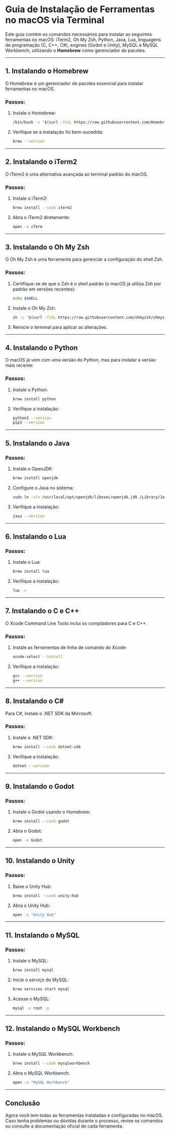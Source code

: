 # Guia de Instalação de Ferramentas no macOS via Terminal

Este guia contém os comandos necessários para instalar as seguintes ferramentas no macOS: iTerm2, Oh My Zsh, Python, Java, Lua, linguagens de programação (C, C++, C#), engines (Godot e Unity), MySQL e MySQL Workbench, utilizando o **Homebrew** como gerenciador de pacotes.

---

## 1. **Instalando o Homebrew**
O Homebrew é um gerenciador de pacotes essencial para instalar ferramentas no macOS.

### Passos:
1. Instale o Homebrew:
   ```bash
   /bin/bash -c "$(curl -fsSL https://raw.githubusercontent.com/Homebrew/install/HEAD/install.sh)"
   ```
2. Verifique se a instalação foi bem-sucedida:
   ```bash
   brew --version
   ```

---

## 2. **Instalando o iTerm2**
O iTerm2 é uma alternativa avançada ao terminal padrão do macOS.

### Passos:
1. Instale o iTerm2:
   ```bash
   brew install --cask iterm2
   ```
2. Abra o iTerm2 diretamente:
   ```bash
   open -a iTerm
   ```

---

## 3. **Instalando o Oh My Zsh**
O Oh My Zsh é uma ferramenta para gerenciar a configuração do shell Zsh.

### Passos:
1. Certifique-se de que o Zsh é o shell padrão (o macOS já utiliza Zsh por padrão em versões recentes):
   ```bash
   echo $SHELL
   ```
2. Instale o Oh My Zsh:
   ```bash
   sh -c "$(curl -fsSL https://raw.githubusercontent.com/ohmyzsh/ohmyzsh/master/tools/install.sh)"
   ```
3. Reinicie o terminal para aplicar as alterações.

---

## 4. **Instalando o Python**
O macOS já vem com uma versão do Python, mas para instalar a versão mais recente:

### Passos:
1. Instale o Python:
   ```bash
   brew install python
   ```
2. Verifique a instalação:
   ```bash
   python3 --version
   pip3 --version
   ```

---

## 5. **Instalando o Java**
### Passos:
1. Instale o OpenJDK:
   ```bash
   brew install openjdk
   ```
2. Configure o Java no sistema:
   ```bash
   sudo ln -sfn /usr/local/opt/openjdk/libexec/openjdk.jdk /Library/Java/JavaVirtualMachines/openjdk.jdk
   ```
3. Verifique a instalação:
   ```bash
   java --version
   ```

---

## 6. **Instalando o Lua**
### Passos:
1. Instale o Lua:
   ```bash
   brew install lua
   ```
2. Verifique a instalação:
   ```bash
   lua -v
   ```

---

## 7. **Instalando o C e C++**
O Xcode Command Line Tools inclui os compiladores para C e C++.

### Passos:
1. Instale as ferramentas de linha de comando do Xcode:
   ```bash
   xcode-select --install
   ```
2. Verifique a instalação:
   ```bash
   gcc --version
   g++ --version
   ```

---

## 8. **Instalando o C#**
Para C#, instale o .NET SDK da Microsoft.

### Passos:
1. Instale o .NET SDK:
   ```bash
   brew install --cask dotnet-sdk
   ```
2. Verifique a instalação:
   ```bash
   dotnet --version
   ```

---

## 9. **Instalando o Godot**
### Passos:
1. Instale o Godot usando o Homebrew:
   ```bash
   brew install --cask godot
   ```
2. Abra o Godot:
   ```bash
   open -a Godot
   ```

---

## 10. **Instalando o Unity**
### Passos:
1. Baixe o Unity Hub:
   ```bash
   brew install --cask unity-hub
   ```
2. Abra o Unity Hub:
   ```bash
   open -a "Unity Hub"
   ```

---

## 11. **Instalando o MySQL**
### Passos:
1. Instale o MySQL:
   ```bash
   brew install mysql
   ```
2. Inicie o serviço do MySQL:
   ```bash
   brew services start mysql
   ```
3. Acesse o MySQL:
   ```bash
   mysql -u root -p
   ```

---

## 12. **Instalando o MySQL Workbench**
### Passos:
1. Instale o MySQL Workbench:
   ```bash
   brew install --cask mysqlworkbench
   ```
2. Abra o MySQL Workbench:
   ```bash
   open -a "MySQL Workbench"
   ```

---

## Conclusão
Agora você tem todas as ferramentas instaladas e configuradas no macOS. Caso tenha problemas ou dúvidas durante o processo, revise os comandos ou consulte a documentação oficial de cada ferramenta.
